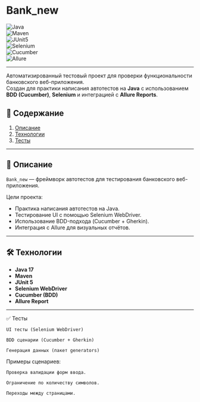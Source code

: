 # Bank_new

![Java](https://img.shields.io/badge/Java-17-blue?logo=openjdk)  
![Maven](https://img.shields.io/badge/Maven-3.9+-orange?logo=apachemaven)  
![JUnit5](https://img.shields.io/badge/JUnit-5-green?logo=junit5)  
![Selenium](https://img.shields.io/badge/Selenium-4-brightgreen?logo=selenium)  
![Cucumber](https://img.shields.io/badge/Cucumber-BDD-success?logo=cucumber)  
![Allure](https://img.shields.io/badge/Allure-Report-purple)  

---

Автоматизированный тестовый проект для проверки функциональности банковского веб-приложения.  
Создан для практики написания автотестов на **Java** с использованием **BDD (Cucumber)**, **Selenium** и интеграцией с **Allure Reports**.
## 📖 Содержание

1. [Описание](#описание)  
2. [Технологии](#технологии)  
3. [Тесты](#тесты)  

---

## 📝 Описание

`Bank_new` — фреймворк автотестов для тестирования банковского веб-приложения.  

Цели проекта:
- Практика написания автотестов на Java.  
- Тестирование UI с помощью Selenium WebDriver.  
- Использование BDD-подхода (Cucumber + Gherkin).  
- Интеграция с Allure для визуальных отчётов.

---

## 🛠 Технологии

- **Java 17**  
- **Maven**  
- **JUnit 5**  
- **Selenium WebDriver**  
- **Cucumber (BDD)**  
- **Allure Report**  

---

✅ Тесты

    UI тесты (Selenium WebDriver)

    BDD сценарии (Cucumber + Gherkin)

    Генерация данных (пакет generators)

Примеры сценариев:

    Проверка валидации форм ввода.

    Ограничение по количеству символов.

    Переходы между страницами.

